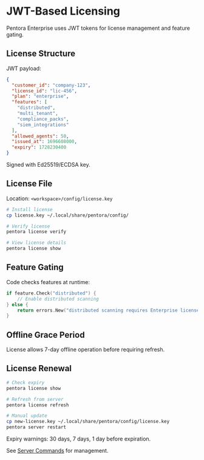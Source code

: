 # JWT-Based Licensing

Pentora Enterprise uses JWT tokens for license management and feature gating.

## License Structure

JWT payload:
```json
{
  "customer_id": "company-123",
  "license_id": "lic-456",
  "plan": "enterprise",
  "features": [
    "distributed",
    "multi_tenant",
    "compliance_packs",
    "siem_integrations"
  ],
  "allowed_agents": 50,
  "issued_at": 1696608000,
  "expiry": 1728230400
}
```

Signed with Ed25519/ECDSA key.

## License File

Location: `<workspace>/config/license.key`

```bash
# Install license
cp license.key ~/.local/share/pentora/config/

# Verify license
pentora license verify

# View license details
pentora license show
```

## Feature Gating

Code checks features at runtime:

```go
if feature.Check("distributed") {
    // Enable distributed scanning
} else {
    return errors.New("distributed scanning requires Enterprise license")
}
```

## Offline Grace Period

License allows 7-day offline operation before requiring refresh.

## License Renewal

```bash
# Check expiry
pentora license show

# Refresh from server
pentora license refresh

# Manual update
cp new-license.key ~/.local/share/pentora/config/license.key
pentora server restart
```

Expiry warnings: 30 days, 7 days, 1 day before expiration.

See [Server Commands](/docs/cli/server) for management.
